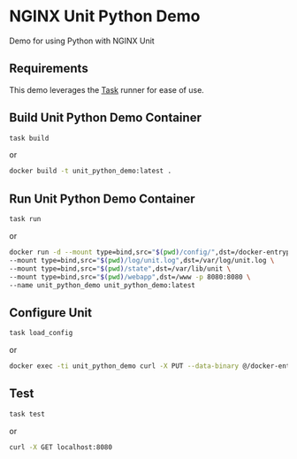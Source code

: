 # NGINX Unit Python Demo
Demo for using Python with NGINX Unit

## Requirements
This demo leverages the [Task](https://taskfile.dev/#/) runner for ease of use.

## Build Unit Python Demo Container
```bash 
task build
```

or

```bash 
docker build -t unit_python_demo:latest .
```

## Run Unit Python Demo Container
```bash
task run
```

or 

```bash
docker run -d --mount type=bind,src="$(pwd)/config/",dst=/docker-entrypoint.d/  \
--mount type=bind,src="$(pwd)/log/unit.log",dst=/var/log/unit.log \
--mount type=bind,src="$(pwd)/state",dst=/var/lib/unit \
--mount type=bind,src="$(pwd)/webapp",dst=/www -p 8080:8080 \
--name unit_python_demo unit_python_demo:latest
```

## Configure Unit
```bash
task load_config
```

or

```bash
docker exec -ti unit_python_demo curl -X PUT --data-binary @/docker-entrypoint.d/config.json --unix-socket /var/run/control.unit.sock http://localhost/config
```

## Test 
```bash
task test
```

or 

```bash
curl -X GET localhost:8080
```